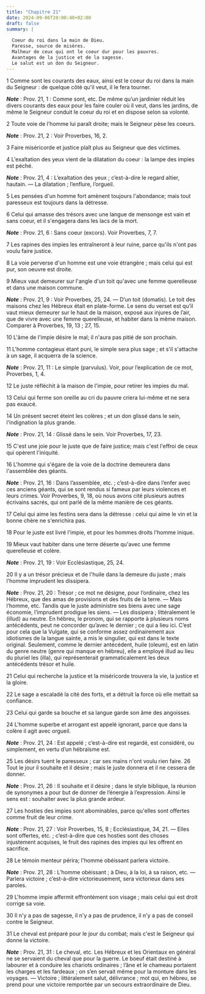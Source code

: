 ```yaml
---
title: "Chapitre 21"
date: 2024-09-06T20:00:40+02:00
draft: false
summary: |
  
  Coeur du roi dans la main de Dieu.
  Paresse, source de misères.
  Malheur de ceux qui ont le coeur dur pour les pauvres.
  Avantages de la justice et de la sagesse.
  Le salut est un don du Seigneur.
---
```



1 Comme sont les courants des eaux, ainsi est le coeur du roi dans la main du Seigneur : de quelque côté qu'il veut, il le fera tourner.

***Note*** :  Prov. 21, 1 : Comme sont, etc. De même qu’un jardinier réduit les divers courants des eaux pour les faire couler où il veut, dans les jardins, de même le Seigneur conduit le coeur du roi et en dispose selon sa volonté.


2 Toute voie de l'homme lui paraît droite; mais le Seigneur pèse les coeurs.

***Note*** :  Prov. 21, 2 : Voir Proverbes, 16, 2.


3 Faire miséricorde et justice plaît plus au Seigneur que des victimes.


4 L'exaltation des yeux vient de la dilatation du coeur : la lampe des impies est péché.

***Note*** :  Prov. 21, 4 : L’exaltation des yeux ; c’est-à-dire le regard altier, hautain. ― La dilatation ; l’enflure, l’orgueil.


5 Les pensées d'un homme fort amènent toujours l'abondance; mais tout paresseux est toujours dans la détresse.


6 Celui qui amasse des trésors avec une langue de mensonge est vain et sans coeur, et il s'engagera dans les lacs de la mort.

***Note*** :  Prov. 21, 6 : Sans coeur (excors). Voir Proverbes, 7, 7.


7 Les rapines des impies les entraîneront à leur ruine, parce qu'ils n'ont pas voulu faire justice.


8 La voie perverse d'un homme est une voie étrangère ; mais celui qui est pur, son oeuvre est droite.


9 Mieux vaut demeurer sur l'angle d'un toit qu'avec une femme querelleuse et dans une maison commune.

***Note*** :  Prov. 21, 9 : Voir Proverbes, 25, 24. ― D’un toit (domatis). Le toit des maisons chez les Hébreux était en plate-forme. Le sens du verset est qu’il vaut mieux demeurer sur le haut de la maison, exposé aux injures de l’air, que de vivre avec une femme querelleuse, et habiter dans la même maison. Comparer à Proverbes, 19, 13 ; 27, 15.


10 L'âme de l'impie désire le mal; il n'aura pas pitié de son prochain.


11 L'homme contagieux étant puni, le simple sera plus sage ; et s'il s'attache à un sage, il acquerra de la science.

***Note*** :  Prov. 21, 11 : Le simple (parvulus). Voir, pour l’explication de ce mot, Proverbes, 1, 4.


12 Le juste réfléchit à la maison de l'impie, pour retirer les impies du mal.


13 Celui qui ferme son oreille au cri du pauvre criera lui-même et ne sera pas exaucé.


14 Un présent secret éteint les colères ; et un don glissé dans le sein, l'indignation la plus grande.

***Note*** :  Prov. 21, 14 : Glissé dans le sein. Voir Proverbes, 17, 23.


15 C'est une joie pour le juste que de faire justice; mais c'est l'effroi de ceux qui opèrent l'iniquité.


16 L'homme qui s'égare de la voie de la doctrine demeurera dans l'assemblée des géants.

***Note*** :  Prov. 21, 16 : Dans l’assemblée, etc. ; c’est-à-dire dans l’enfer avec ces anciens géants, qui se sont rendus si fameux par leurs violences et leurs crimes. Voir Proverbes, 9, 18, où nous avons cité plusieurs autres écrivains sacrés, qui ont parlé de la même manière de ces géants.


17 Celui qui aime les festins sera dans la détresse : celui qui aime le vin et la bonne chère ne s'enrichira pas.


18 Pour le juste est livré l'impie, et pour les hommes droits l'homme inique.


19 Mieux vaut habiter dans une terre déserte qu'avec une femme querelleuse et colère.

***Note*** :  Prov. 21, 19 : Voir Ecclésiastique, 25, 24.


20 Il y a un trésor précieux et de l'huile dans la demeure du juste ; mais l'homme imprudent les dissipera.

***Note*** :  Prov. 21, 20 : Trésor ; ce mot ne désigne, pour l’ordinaire, chez les Hébreux, que des amas de provisions et des fruits de la terre. ― Mais l’homme, etc. Tandis que le juste administre ses biens avec une sage économie, l’imprudent prodigue les siens. ― Les dissipera ; littéralement le (illud) au neutre. En hébreu, le pronom, qui se rapporte à plusieurs noms antécédents, peut ne concorder qu’avec le dernier ; ce qui a lieu ici. C’est pour cela que la Vulgate, qui se conforme assez ordinairement aux idiotismes de la langue sainte, a mis le singulier, qui est dans le texte original. Seulement, comme le dernier antécédent, huile (oleum), est en latin du genre neutre (genre qui manque en hébreu), elle a employé illud au lieu du pluriel les (illa), qui représenterait grammaticalement les deux antécédents trésor et huile.


21 Celui qui recherche la justice et la miséricorde trouvera la vie, la justice et la gloire.


22 Le sage a escaladé la cité des forts, et a détruit la force où elle mettait sa confiance.


23 Celui qui garde sa bouche et sa langue garde son âme des angoisses.


24 L'homme superbe et arrogant est appelé ignorant, parce que dans la colère il agit avec orgueil.

***Note*** :  Prov. 21, 24 : Est appelé ; c’est-à-dire est regardé, est considéré, ou simplement, en vertu d’un hébraïsme est.


25 Les désirs tuent le paresseux ; car ses mains n'ont voulu rien faire. 26 Tout le jour il souhaite et il désire ; mais le juste donnera et il ne cessera de donner.

***Note*** :  Prov. 21, 26 : Il souhaite et il désire ; dans le style biblique, la réunion de synonymes a pour but de donner de l’énergie à l’expression. Ainsi le sens est : souhaiter avec la plus grande ardeur.


27 Les hosties des impies sont abominables, parce qu'elles sont offertes comme fruit de leur crime.

***Note*** :  Prov. 21, 27 : Voir Proverbes, 15, 8 ; Ecclésiastique, 34, 21. ― Elles sont offertes, etc. ; c’est-à-dire que ces hosties sont des choses injustement acquises, le fruit des rapines des impies qui les offrent en sacrifice.


28 Le témoin menteur périra; l'homme obéissant parlera victoire.

***Note*** :  Prov. 21, 28 : L’homme obéissant ; à Dieu, à la loi, à sa raison, etc. ― Parlera victoire ; c’est-à-dire victorieusement, sera victorieux dans ses paroles.


29 L'homme impie affermit effrontément son visage ; mais celui qui est droit corrige sa voie.


30 Il n'y a pas de sagesse, il n'y a pas de prudence, il n'y a pas de conseil contre le Seigneur.


31 Le cheval est préparé pour le jour du combat; mais c'est le Seigneur qui donne la victoire.

***Note*** :  Prov. 21, 31 : Le cheval, etc. Les Hébreux et les Orientaux en général ne se servaient du cheval que pour la guerre. Le boeuf était destiné à labourer et à conduire les chariots ordinaires ; l’âne et le chameau portaient les charges et les fardeaux ; on s’en servait même pour la monture dans les voyages. ― Victoire ; littéralement salut, délivrance ; mot qui, en hébreu, se prend pour une victoire remportée par un secours extraordinaire de Dieu.

